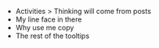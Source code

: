 - Activities > Thinking will come from posts
- My line face in there
- Why use me copy
- The rest of the tooltips
